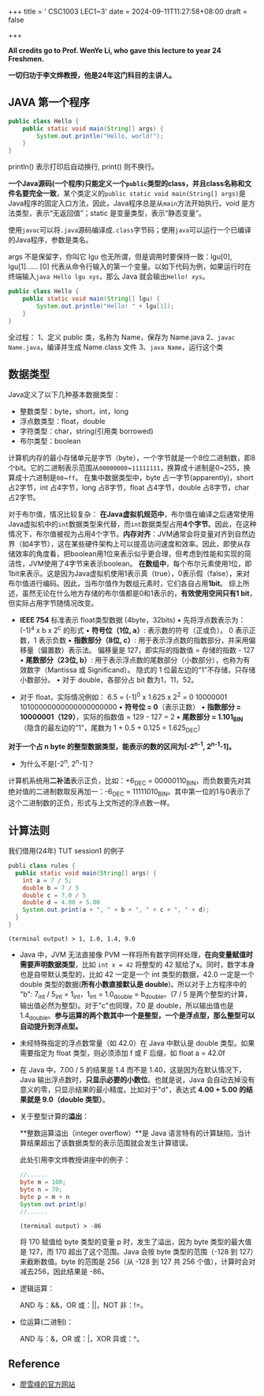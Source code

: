 +++
title = ' CSC1003 LEC1~3'
date = 2024-09-11T11:27:58+08:00
draft = false

+++

**All credits go to Prof. WenYe Li, who gave this lecture to year 24 Freshmen.**

**一切归功于李文烨教授，他是24年这门科目的主讲人。**



## JAVA 第一个程序

```java
public class Hello {
    public static void main(String[] args) {
        System.out.println("Hello, world!");
    }
}
```

println() 表示打印后自动换行, print() 则不换行。

**一个Java源码(一个程序)只能定义一个`public`类型的class，并且class名称和文件名要完全一致**，某个类定义的`public static void main(String[] args)`是Java程序的固定入口方法，因此，Java程序总是从`main`方法开始执行。void 是方法类型，表示“无返回值”；static 是变量类型，表示“静态变量”。

使用`javac`可以将`.java`源码编译成`.class`字节码；使用`java`可以运行一个已编译的Java程序，参数是类名。

args 不是保留字，你叫它 lgu 也无所谓，但是调用时要保持一致：lgu[0], lgu[1]...... [0] 代表从命令行输入的第一个变量。以如下代码为例，如果运行时在终端输入`java Hello lgu xys`，那么  Java 就会输出`Hello! xys`。

```java
public class Hello {
    public static void main(String[] lgu) {
        System.out.println("Hello! " + lgu[1]);
    }
}
```

全过程：
1、定义 public 类，名称为 Name，保存为 Name.java
2、`javac Name.java`，编译并生成 Name.class 文件
3、`java Name`，运行这个类



## 数据类型

Java定义了以下几种基本数据类型：

- 整数类型：byte，short，int，long
- 浮点数类型：float，double
- 字符类型：char，string(引用类 borrowed)
- 布尔类型：boolean

计算机内存的最小存储单元是字节（byte），一个字节就是一个8位二进制数，即8个bit。它的二进制表示范围从`00000000`~`11111111`，换算成十进制是0~255，换算成十六进制是`00`~`ff`。
在集中数据类型中，byte 占一字节(apparently)，short 占2字节，int 占4字节，long 占8字节，float 占4字节，double 占8字节，char 占2字节。

对于布尔值，情况比较复杂：
**在Java虚拟机规范中**，布尔值在编译之后通常使用Java虚拟机中的`int`数据类型来代替，而`int`数据类型占用**4个字节**。因此，在这种情况下，布尔值被视为占用4个字节。**内存对齐**：JVM通常会将变量对齐到自然边界（如4字节），这在某些硬件架构上可以提高访问速度和效率。因此，即使从存储效率的角度看，把boolean用1位来表示似乎更合理，但考虑到性能和实现的简洁性，JVM使用了4字节来表示boolean。
**在数组中**，每个布尔元素使用1位，即1bit来表示。这是因为Java虚拟机使用1表示真（true），0表示假（false），来对布尔值进行编码。因此，当布尔值作为数组元素时，它们各自占用**1bit**。
综上所述，虽然无论在什么地方存储的布尔值都是0和1表示的，**有效使用空间只有1 bit**，但实际占用字节随情况改变。

- **IEEE 754** 标准表示 float类型数据 (4byte，32bits)
  • 先将浮点数表示为：(-1)<sup>a</sup> x b x 2<sup>c</sup> 的形式
  • **符号位（1位, a）**: 表示数的符号（正或负）。
   0 表示正数，1 表示负数
  • **指数部分（8位, c）**: 用于表示浮点数的指数部分，并采用偏移量（偏置数）表示法。
   偏移量是 127，即实际的指数值 = 存储的指数 - 127
  • **尾数部分（23位, b）**: 用于表示浮点数的尾数部分（小数部分），也称为有效数字（Mantissa 或    Significand）。
   隐式的 1 位最左边的“1”不存储，只存储小数部分。
  • 对于 double，各部分占 bit 数为1，11，52。

- 对于 float，实际情况例如：
  6.5 = (-1)<sup>0</sup> x 1.625 x 2<sup>2</sup> = 0 10000001 10100000000000000000000
  • **符号位 = 0**（表示正数）
  • **指数部分 = 10000001（129）**，实际的指数值 = 129 - 127 = 2
  • **尾数部分 = 1.101<sub>BIN</sub>**（隐含的最左边的“1”，尾数为 1 + 0.5 + 0.125 = 1.625<sub>DEC</sub>）

  

**对于一个占 n byte 的整型数据类型，能表示的数的区间为[-2<sup>n-1</sup>, 2<sup>n-1</sup>-1]。**

- 为什么不是[-2<sup>n</sup>, 2<sup>n</sup>-1]？

计算机系统用**二补法**表示正负，比如：+6<sub>DEC</sub> = 00000110<sub>BIN</sub>，而负数要先对其绝对值的二进制数取反再加一：-6<sub>DEC</sub> = 11111010<sub>BIN</sub>。其中第一位的1与0表示了这个二进制数的正负，形式与上文所述的浮点数一样。



## 计算法则



我们借用(24年) TUT session1 的例子

```java
publi class rules {
  public static void main(String[] args) {
    int a = 7 / 5;
    double b = 7 / 5
    double c = 7.0 / 5
    double d = 4.00 + 5.00
    System.out.print(a + ", " + b + ", " + c + ", " + d);
  }
}
```

```shell
(terminal output) > 1, 1.0, 1.4, 9.0
```



- Java 中，JVM 无法直接像 PVM 一样将所有数字同样处理，**在向变量赋值时需要声明数据类型**，比如 `int x = 42` 将整型的 42 赋给了x。同时，数字本身也是自带默认类型的，比如 42 一定是一个 int 类型的数据，42.0 一定是一个 double 类型的数据(**所有小数直接默认是 double**)。所以对于上方程序中的 "b": 7<sub>int</sub> / 5<sub>int</sub> = 1<sub>int</sub>，1<sub>int</sub> = 1.0<sub>double</sub> = b<sub>double</sub>。(7 / 5 是两个整型的计算，输出值必然为整型)。对于"c"也同理，7.0 是 double，所以输出值也是 1.4<sub>double</sub>。**参与运算的两个数其中一个是整型，一个是浮点型，那么整型可以自动提升到浮点型。**
- 未经特殊指定的浮点数常量（如 42.0）在 Java 中默认是 double 类型。如果需要指定为 float 类型，则必须添加 f 或 F 后缀，如 float a = 42.0f
- 在 Java 中，7.00 / 5 的结果是 1.4 而不是 1.40，这是因为在默认情况下，Java 输出浮点数时，**只显示必要的小数位**。也就是说，Java 会自动去掉没有意义的零，只显示结果的最小精度。比如对于"d"，表达式 **4.00 + 5.00 的结果就是 9.0（double 类型）**。

- 关于整型计算的**溢出**：

  **整数运算溢出（integer overflow）**是 Java 语言特有的计算缺陷，当计算结果超出了该数据类型的表示范围就会发生计算错误。

  此处引用李文烨教授讲座中的例子：

  ```java
  //......
  byte m = 100;
  byte n = 70;
  byte p = m + n
  System.out.print(p)
  //......
  ```

  ```shell
  (terminal output) > -86
  ```

  将 170 赋值给 byte 类型的变量 p 时，发生了溢出，因为 byte 类型的最大值是 127，而 170 超出了这个范围。Java 会按 byte 类型的范围（-128 到 127）来截断数值。byte 的范围是 256（从 -128 到 127 共 256 个值），计算时会对减去256，因此结果是 -86。



- 逻辑运算：

  AND 与：&&，OR 或：||，NOT 非：!=。

- 位运算(二进制)：

  AND 与：&，OR 或：|，XOR 异或：^。




## Reference

- [廖雪峰的官方网站](https://liaoxuefeng.com/books/java/introduction/index.html)
